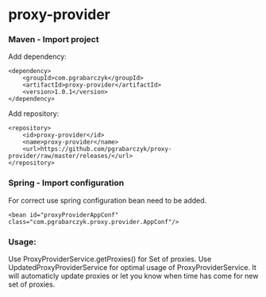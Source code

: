 # proxy-provider



### Maven - Import project
Add dependency:
```
<dependency>
	<groupId>com.pgrabarczyk</groupId>
	<artifactId>proxy-provider</artifactId>
	<version>1.0.1</version>
</dependency>
```
Add repository:
```
<repository>
	<id>proxy-provider</id>
	<name>proxy-provider</name>
	<url>https://github.com/pgrabarczyk/proxy-provider/raw/master/releases/</url>
</repository>
```

### Spring - Import configuration
For correct use spring configuration bean need to be added.
```
<bean id="proxyProviderAppConf" class="com.pgrabarczyk.proxy.provider.AppConf"/>
```

### Usage:
Use ProxyProviderService.getProxies() for Set of proxies.
Use UpdatedProxyProviderService for optimal usage of ProxyProviderService. It will automaticly update proxies or let you know when time has come for new set of proxies.
